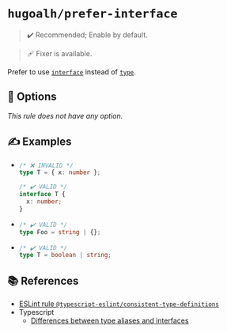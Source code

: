 # `hugoalh/prefer-interface`

> ✔️ Recommended; Enable by default.

> 🩹 Fixer is available.

Prefer to use [`interface`][typescript-interface] instead of [`type`][typescript-typealias].

## 🔧 Options

*This rule does not have any option.*

## ✍️ Examples

- ```ts
  /* ❌ INVALID */
  type T = { x: number };

  /* ✔️ VALID */
  interface T {
    x: number;
  }
  ```
- ```ts
  /* ✔️ VALID */
  type Foo = string | {};
  ```
- ```ts
  /* ✔️ VALID */
  type T = boolean | string;
  ```

## 📚 References

- [ESLint rule `@typescript-eslint/consistent-type-definitions`](https://typescript-eslint.io/rules/consistent-type-definitions/)
- Typescript
  - [Differences between type aliases and interfaces](https://www.typescriptlang.org/docs/handbook/2/everyday-types.html#differences-between-type-aliases-and-interfaces)

[typescript-interface]: https://www.typescriptlang.org/docs/handbook/2/everyday-types.html#interfaces
[typescript-typealias]: https://www.typescriptlang.org/docs/handbook/2/everyday-types.html#type-aliases
